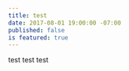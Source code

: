 ```yaml
---
title: test
date: 2017-08-01 19:00:00 -07:00
published: false
is featured: true
---
```


test test test